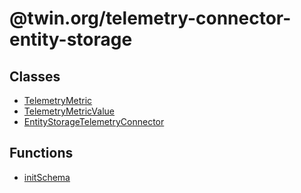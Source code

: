 # @twin.org/telemetry-connector-entity-storage

## Classes

- [TelemetryMetric](classes/TelemetryMetric.md)
- [TelemetryMetricValue](classes/TelemetryMetricValue.md)
- [EntityStorageTelemetryConnector](classes/EntityStorageTelemetryConnector.md)

## Functions

- [initSchema](functions/initSchema.md)
